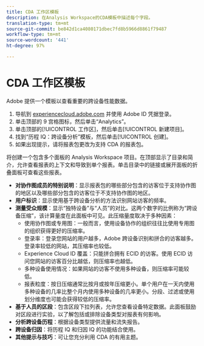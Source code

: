 ```yaml
---
title: CDA 工作区模板
description: 在Analysis Workspace的CDA模板中描述每个字段。
translation-type: tm+mt
source-git-commit: be842d1ca4080171dbec7fd8b5966d8861f79487
workflow-type: tm+mt
source-wordcount: '441'
ht-degree: 97%

---
```



# CDA 工作区模板

Adobe 提供一个模板以查看重要的跨设备性能数据。

1. 导航到 [experiencecloud.adobe.com](https://experiencecloud.adobe.com) 并使用 Adobe ID 凭据登录。
1. 单击顶部的 9 宫格图标，然后单击“Analytics”。
1. 单击顶部的[!UICONTROL 工作区]，然后单击[!UICONTROL 新建项目]。
1. 找到“历程 IQ：跨设备分析”模板，然后单击[!UICONTROL 创建]。
1. 如果出现提示，请将报表包更改为支持 CDA 的报表包。

将创建一个包含多个面板的 Analysis Workspace 项目。在顶部显示了目录和简介，允许查看报表的上下文和导致到单个报表。单击目录中的链接或展开面板的折叠面板可查看这些报表。

<!--The content below is mirrored in /help/analyze/analysis-workspace/build-workspace-project/starter-projects.md-->

* **对协作图成员的特别说明**：显示报表包的哪些部分包含的访客位于支持协作图的地区以及哪些部分包含的访客位于不支持协作图的地区。
* **用户标识**：显示使用基于跨设备分析的方法识别网站访客的频率。
* **测量受众规模**：显示“独特设备”与“人员”的对比。这两个数字的比例称为“跨设备压缩”，该计算量度在此面板中可见。此压缩量度取决于多种因素：
   * 使用协作图或专用图：一般而言，使用设备协作的组织往往比使用专用图的组织获得更好的压缩率。
   * 登录率：登录您网站的用户越多，Adobe 跨设备识别和拼合的访客越多。登录率较低的网站，其压缩率也较低。
   * Experience Cloud ID 覆盖：只能拼合拥有 ECID 的访客。使用 ECID 访问您网站的访客百分比越低，则压缩率也越低。
   * 多种设备使用情况：如果网站的访客不使用多种设备，则压缩率可能较低。
   * 报表粒度：按日压缩通常比按月或按年压缩更小。单个用户在一天内使用多种设备的几率比整个月内使用多种设备的几率更小。分段、过滤或使用划分维度也可能会获得较低的压缩率。
* **基于人员的区段**：包含区段下拉列表，允许您查看设备特定数据。此面板鼓励对区段进行实验，以了解包括或排除设备类型对报表有何影响。
* **分析跨设备历程**：根据设备类型提供流量和流失报告。
* **跨设备归因**：将历程 IQ 和归因 IQ 的功能结合使用。
* **其他提示与技巧**：可让您充分利用 CDA 的有用主题。
